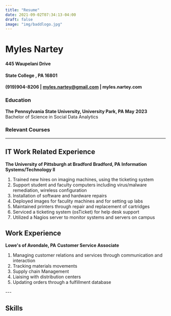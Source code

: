 ```yaml
---
title: "Resume"
date: 2021-09-02T07:34:13-04:00
draft: false
image: "img/baddlogo.jpg"
---
```


# Myles Nartey 
#### 445 Waupelani Drive
#### State College , PA 16801
#### (919)904-8206 | myles.nartey@gmail.com | myles.nartey.com

### __Education__

**The Pennsylvania State University, University Park, PA**     **May**
**2023**
Bachelor of Science in Social Data Analytics

### __**Relevant Courses**__ 


---
## __**IT Work Related Experience**__
**The University of Pittsburgh at Bradford** 
**Bradford, PA**
**Information Systems/Technology II**

<ol> 
<li>Trained new hires on imaging machines, using the ticketing system</li>
<li>Support student and faculty computers including virus/malware remediation,
wireless configuration</li>
<li> Installation of software and hardware repairs</li>
<li>Deployed images for faculity machines and for setting up labs</li>
<li> Maintained printers through repair and replacement of cartridges</li>
<li>Serviced a ticketing system (osTicket) for help desk support</li>
<li>Utilized a Nagios server to monitor systems and servers on campus</li></ol>

## __**Work Experience**__
**Lowe's of Avondale, PA**
**Customer Service Associate**

<ol>
<li>Managing customer relations and services through communication and
interaction</li>
<li>Tracking materials movements</li>
<li>Supply chain Management</li>
<li>Liaising with distribution centers</li>
<li>Updating orders through a fulfillment database</li>
</ol>
---

## __**Skills**__ 

